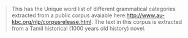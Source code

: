 > This has the Unique word list of different grammatical categories extracted from a public corpus avaiable here:http://www.au-kbc.org/nlp/corpusrelease.html. The text in this corpus is extracted from a Tamil historical (1000 years old history) novel.
